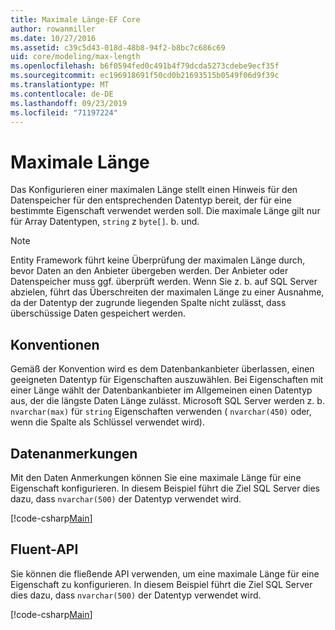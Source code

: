 ```yaml
---
title: Maximale Länge-EF Core
author: rowanmiller
ms.date: 10/27/2016
ms.assetid: c39c5d43-018d-48b8-94f2-b8bc7c686c69
uid: core/modeling/max-length
ms.openlocfilehash: b6f0594fed0c491b4f79dcda5273cdebe9ecf35f
ms.sourcegitcommit: ec196918691f50cd0b21693515b0549f06d9f39c
ms.translationtype: MT
ms.contentlocale: de-DE
ms.lasthandoff: 09/23/2019
ms.locfileid: "71197224"
---
```

# <a name="maximum-length"></a>Maximale Länge

Das Konfigurieren einer maximalen Länge stellt einen Hinweis für den Datenspeicher für den entsprechenden Datentyp bereit, der für eine bestimmte Eigenschaft verwendet werden soll. Die maximale Länge gilt nur für Array Datentypen, `string` z `byte[]`. b. und.

> [!NOTE]  
> Entity Framework führt keine Überprüfung der maximalen Länge durch, bevor Daten an den Anbieter übergeben werden. Der Anbieter oder Datenspeicher muss ggf. überprüft werden. Wenn Sie z. b. auf SQL Server abzielen, führt das Überschreiten der maximalen Länge zu einer Ausnahme, da der Datentyp der zugrunde liegenden Spalte nicht zulässt, dass überschüssige Daten gespeichert werden.

## <a name="conventions"></a>Konventionen

Gemäß der Konvention wird es dem Datenbankanbieter überlassen, einen geeigneten Datentyp für Eigenschaften auszuwählen. Bei Eigenschaften mit einer Länge wählt der Datenbankanbieter im Allgemeinen einen Datentyp aus, der die längste Daten Länge zulässt. Microsoft SQL Server werden z. b. `nvarchar(max)` für `string` Eigenschaften verwenden ( `nvarchar(450)` oder, wenn die Spalte als Schlüssel verwendet wird).

## <a name="data-annotations"></a>Datenanmerkungen

Mit den Daten Anmerkungen können Sie eine maximale Länge für eine Eigenschaft konfigurieren. In diesem Beispiel führt die Ziel SQL Server dies dazu, dass `nvarchar(500)` der Datentyp verwendet wird.

[!code-csharp[Main](../../../samples/core/Modeling/DataAnnotations/MaxLength.cs?highlight=14)]

## <a name="fluent-api"></a>Fluent-API

Sie können die fließende API verwenden, um eine maximale Länge für eine Eigenschaft zu konfigurieren. In diesem Beispiel führt die Ziel SQL Server dies dazu, dass `nvarchar(500)` der Datentyp verwendet wird.

[!code-csharp[Main](../../../samples/core/Modeling/FluentAPI/MaxLength.cs?highlight=11-13)]
